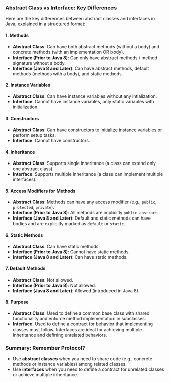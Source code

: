 ### Abstract Class vs Interface: Key Differences

Here are the key differences between abstract classes and interfaces in Java, explained in a structured format:


#### **1. Methods**
- **Abstract Class**: Can have both abstract methods (without a body) and concrete methods (with an implementation OR body).
- **Interface (Prior to Java 8)**: Can only have abstract methods / method signature without a body.
- **Interface (Java 8 and Later)**: Can have abstract methods, default methods (methods with a body), and static methods.

#### **2. Instance Variables**
- **Abstract Class**: Can have instance variables without any intialization.
- **Interface**: Cannot have instance variables, only static variables with initialization.

#### **3. Constructors**
- **Abstract Class**: Can have constructors to initialize instance variables or perform setup tasks.
- **Interface**: Cannot have constructors.

#### **4. Inheritance**
- **Abstract Class**: Supports single inheritance (a class can extend only one abstract class).
- **Interface**: Supports multiple inheritance (a class can implement multiple interfaces).

#### **5. Access Modifiers for Methods**
- **Abstract Class**: Methods can have any access modifier (e.g., `public`, `protected`, `private`).
- **Interface (Prior to Java 8)**: All methods are implicitly `public abstract`.
- **Interface (Java 8 and Later)**: Default and static methods can have bodies and are explicitly marked as `default` or `static`.

#### **6. Static Methods**
- **Abstract Class**: Can have static methods.
- **Interface (Prior to Java 8)**: Cannot have static methods.
- **Interface (Java 8 and Later)**: Can have static methods.

#### **7. Default Methods**
- **Abstract Class**: Not allowed.
- **Interface (Prior to Java 8)**: Not allowed.
- **Interface (Java 8 and Later)**: Allowed (introduced in Java 8).

#### **8. Purpose**
- **Abstract Class**: Used to define a common base class with shared functionality and enforce method implementation in subclasses.
- **Interface**: Used to define a contract for behavior that implementing classes must follow. Interfaces are ideal for achieving multiple inheritance and defining unrelated behaviors.

### Summary: Remember Protocol?
- Use **abstract classes** when you need to share code (e.g., concrete methods or instance variables) among related classes.
- Use **interfaces** when you need to define a contract for unrelated classes or achieve multiple inheritance.